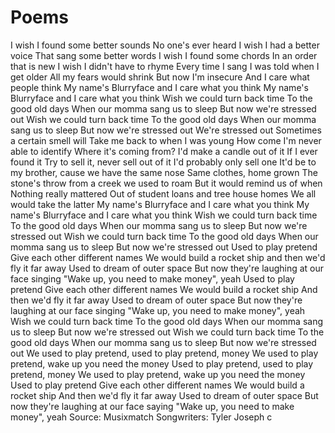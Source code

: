 # Poems
I wish I found some better sounds
No one's ever heard
I wish I had a better voice
That sang some better words
I wish I found some chords
In an order that is new
I wish I didn't have to rhyme
Every time I sang
I was told when I get older
All my fears would shrink
But now I'm insecure
And I care what people think
My name's Blurryface and I care what you think
My name's Blurryface and I care what you think
Wish we could turn back time
To the good old days
When our momma sang us to sleep
But now we're stressed out
Wish we could turn back time
To the good old days
When our momma sang us to sleep
But now we're stressed out
We're stressed out
Sometimes a certain smell will
Take me back to when I was young
How come I'm never able to identify
Where it's coming from?
I'd make a candle out of it
If I ever found it
Try to sell it, never sell out of it
I'd probably only sell one
It'd be to my brother, cause we have the same nose
Same clothes, home grown
The stone's throw from a creek we used to roam
But it would remind us of when
Nothing really mattered
Out of student loans and tree house homes
We all would take the latter
My name's Blurryface and I care what you think
My name's Blurryface and I care what you think
Wish we could turn back time
To the good old days
When our momma sang us to sleep
But now we're stressed out
Wish we could turn back time
To the good old days
When our momma sang us to sleep
But now we're stressed out
Used to play pretend
Give each other different names
We would build a rocket ship and then we'd fly it far away
Used to dream of outer space
But now they're laughing at our face singing
"Wake up, you need to make money", yeah
Used to play pretend
Give each other different names
We would build a rocket ship
And then we'd fly it far away
Used to dream of outer space
But now they're laughing at our face singing
"Wake up, you need to make money", yeah
Wish we could turn back time
To the good old days
When our momma sang us to sleep
But now we're stressed out
Wish we could turn back time
To the good old days
When our momma sang us to sleep
But now we're stressed out
We used to play pretend, used to play pretend, money
We used to play pretend, wake up you need the money
Used to play pretend, used to play pretend, money
We used to play pretend, wake up you need the money
Used to play pretend
Give each other different names
We would build a rocket ship
And then we'd fly it far away
Used to dream of outer space
But now they're laughing at our face saying
"Wake up, you need to make money", yeah
Source: Musixmatch
Songwriters: Tyler Joseph
c
